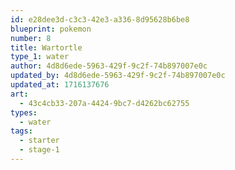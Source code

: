 ```yaml
---
id: e28dee3d-c3c3-42e3-a336-8d95628b6be8
blueprint: pokemon
number: 8
title: Wartortle
type_1: water
author: 4d8d6ede-5963-429f-9c2f-74b897007e0c
updated_by: 4d8d6ede-5963-429f-9c2f-74b897007e0c
updated_at: 1716137676
art:
  - 43c4cb33-207a-4424-9bc7-d4262bc62755
types:
  - water
tags:
  - starter
  - stage-1
---
```

